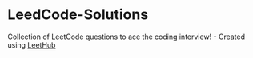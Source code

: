 # LeedCode-Solutions
Collection of LeetCode questions to ace the coding interview! - Created using [LeetHub](https://github.com/QasimWani/LeetHub)

